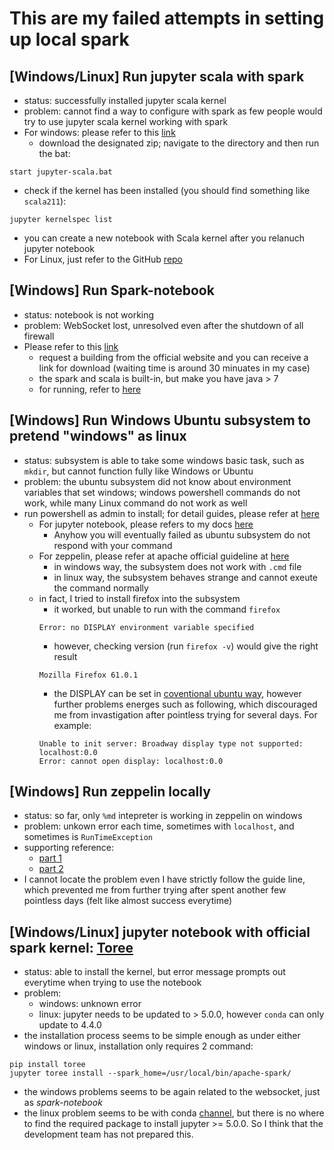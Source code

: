 # This are my failed attempts in setting up local spark

## [Windows/Linux] Run jupyter scala with spark
* status: successfully installed jupyter scala kernel
* problem: cannot find a way to configure with spark as few people would try to use jupyter scala kernel working with spark
* For windows: please refer to this [link](https://stackoverflow.com/questions/35563545/how-do-i-install-scala-in-jupyter-ipython-notebook)
  * download the designated zip; navigate to the directory and then run the bat:
```shell
start jupyter-scala.bat
```
  * check if the kernel has been installed (you should find something like `scala211`):
```shell
jupyter kernelspec list
```
  * you can create a new notebook with Scala kernel after you relanuch jupyter notebook
* For Linux, just refer to the GitHub [repo](https://github.com/jupyter-scala/jupyter-scala#quick-start)

## [Windows] Run Spark-notebook
* status: notebook is not working
* problem: WebSocket lost, unresolved even after the shutdown of all firewall
* Please refer to this [link](http://spark-notebook.io/)
  * request a building from the official website and you can receive a link for download (waiting time is around 30 minuates in my case)
  * the spark and scala is built-in, but make you have java > 7
  * for running, refer to [here](https://github.com/spark-notebook/spark-notebook/blob/master/docs/quick_start.md)

## [Windows] Run Windows Ubuntu subsystem to pretend "windows" as linux
* status: subsystem is able to take some windows basic task, such as `mkdir`, but cannot function fully like Windows or Ubuntu
* problem: the ubuntu subsystem did not know about environment variables that set windows; windows powershell commands do not work, while many Linux command do not work as well
* run powershell as admin to install; for detail guides, please refer at [here](https://docs.microsoft.com/en-us/windows/wsl/install-win10)
  * For jupyter notebook, please refers to my docs [here](jupyter_windows.md)
    * Anyhow you will eventually failed as ubuntu subsystem do not respond with your command
  * For zeppelin, please refer at apache official guideline at [here](https://zeppelin.apache.org/docs/0.7.2/install/install.html)
    * in windows way, the subsystem does not work with `.cmd` file
    * in linux way, the subsystem behaves strange and cannot exeute the command normally
  * in fact, I tried to install firefox into the subsystem
    * it worked, but unable to run with the command `firefox`
    ```console
    Error: no DISPLAY environment variable specified
    ```
    * however, checking version (run `firefox -v`) would give the right result
    ```console
    Mozilla Firefox 61.0.1
    ```
    * the DISPLAY can be set in [coventional ubuntu way](https://stackoverflow.com/questions/784404/how-can-i-specify-a-display), however further problems energes such as following, which discouraged me from invastigation after pointless trying for several days. For example:
    ```console
    Unable to init server: Broadway display type not supported: localhost:0.0
    Error: cannot open display: localhost:0.0
    ```

## [Windows] Run zeppelin locally
* status: so far, only `%md` intepreter is working in zeppelin on windows
* problem: unkown error each time, sometimes with `localhost`, and sometimes is `RunTimeException`
* supporting reference:
  * [part 1](https://hernandezpaul.wordpress.com/2016/01/24/apache-spark-installation-on-windows-10/)
  * [part 2](https://hernandezpaul.wordpress.com/2016/11/14/apache-zeppelin-installation-on-windows-10/)
* I cannot locate the problem even I have strictly follow the guide line, which prevented me from further trying after spent another few pointless days (felt like almost success everytime)

## [Windows/Linux] jupyter notebook with official spark kernel: [Toree](https://toree.incubator.apache.org/docs/current/user/quick-start/)
* status: able to install the kernel, but error message prompts out everytime when trying to use the notebook
* problem: 
  * windows: unknown error
  * linux: jupyter needs to be updated to > 5.0.0, however `conda` can only update to 4.4.0
* the installation process seems to be simple enough as under either windows or linux, installation only requires 2 command:
```shell
pip install toree
jupyter toree install --spark_home=/usr/local/bin/apache-spark/
```
  * the windows problems seems to be again related to the websocket, just as *spark-notebook*
  * the linux problem seems to be with conda [channel](https://conda.io/docs/user-guide/tasks/manage-channels.html), but there is no where to find the required package to install jupyter >= 5.0.0. So I think that the development team has not prepared this.
